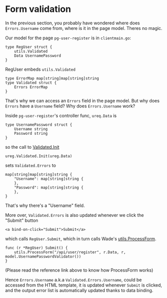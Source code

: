 # Form validation

In the previous section, you probably have wondered where does `Errors.Username` come from, where is it in the page model. Theres no magic.

Our model for the page `pg-user-register` is in `clientmain.go`:

    type RegUser struct {
    	utils.Validated
    	Data UsernamePassword
    }

RegUser embeds `utils.Validated`

    type ErrorMap map[string]map[string]string
    type Validated struct {
    	Errors ErrorMap
    }
That's why we can access an `Errors` field in the page model. But why does `Errors` have a `Username` field? Why does `Errors.Username` work?

Inside `pg-user-register`'s controller func, `ureq.Data` is

    type UsernamePassword struct {
    	Username string
    	Password string
    }
so the call to [Validated.Init](http://godoc.org/github.com/phaikawl/wade/utils#Validated.Init)

    ureg.Validated.Init(ureg.Data)
sets `Validated.Errors` to

    map[string]map[string]string {
        "Username": map[string]string {
        },
        "Password": map[string]string {
        },
    }
That's why there's a "Username" field.

More over, `Validated.Errors` is also updated whenever we click the "Submit" button

    <a bind-on-click="Submit">Submit</a>
which calls `RegUser.Submit`, which in turn calls Wade's [utils.ProcessForm](http://godoc.org/github.com/phaikawl/wade/utils#ProcessForm).

    func (r *RegUser) Submit() {
    	utils.ProcessForm("/api/user/register", r.Data, r, model.UsernamePasswordValidator())
    }
(Please read the reference link above to know how ProcessForm works)

Hence `Errors.Username` a.k.a `Validated.Errors.Username`, could be accessed from the HTML template, it is updated whenever `Submit` is clicked, and the output error list is automatically updated thanks to data binding.
